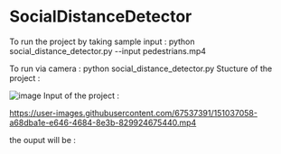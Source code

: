 # SocialDistanceDetector
To run the project by taking sample input :
python social_distance_detector.py --input pedestrians.mp4


To run via camera :
python social_distance_detector.py
Stucture of the project :


![image](https://user-images.githubusercontent.com/67537391/147066892-af691269-1775-4217-b75d-dd69a4c589f5.png)
Input of the project :



https://user-images.githubusercontent.com/67537391/151037058-a68dba1e-e646-4684-8e3b-829924675440.mp4

the ouput will be :
